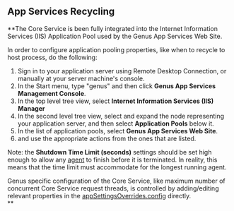 ## App Services Recycling

 **The Core Service is been fully integrated into the Internet Information Services (IIS) Application Pool used by the Genus App Services Web Site.  

In order to configure application pooling properties, like when to recycle to host process, do the following:

1.  Sign in to your application server using Remote Desktop Connection, or manually at your server machine's console.
2.  In the Start menu, type "genus" and then click **Genus App Services Management Console**.
3.  In the top level tree view, select **Internet Information Services (IIS) Manager**
4.  In the second level tree view, select and expand the node representing your application server, and then select **Application Pools** below it.
5.  In the list of application pools, select **Genus App Services Web Site**.
6.  and use the appropriate actions from the ones that are listed.

Note: the **Shutdown Time Limit (seconds)** settings should be set high enough to allow any [agent](../../defining-an-app-model/agents.md) to finish before it is terminated. In reality, this means that the time limit must accommodate for the longest running agent.

Genus specific configuration of the Core Service, like maximum number of concurrent Core Service request threads, is controlled by adding/editing relevant properties in the [appSettingsOverrides.config](tuning-web-service-performance.md) directly.  
**